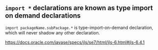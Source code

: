 
## `import *` declarations are known as type import on demand declarations

`import packageName.subPackage.*` is type-import-on-demand declaration, which will never shadow any other declaration.

https://docs.oracle.com/javase/specs/jls/se7/html/jls-6.html#jls-6.4.1



